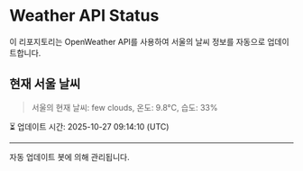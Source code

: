 
# Weather API Status

이 리포지토리는 OpenWeather API를 사용하여 서울의 날씨 정보를 자동으로 업데이트합니다.

## 현재 서울 날씨
> 서울의 현재 날씨: few clouds, 온도: 9.8°C, 습도: 33%

⏳ 업데이트 시간: 2025-10-27 09:14:10 (UTC)

---
자동 업데이트 봇에 의해 관리됩니다.
